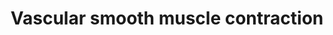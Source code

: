 ---
annotations:
- id: PW:0000004
  parent: regulatory pathway
  type: Pathway Ontology
  value: regulatory pathway
authors:
- Zari
- Mkutmon
- Jmelius
- MirellaKalafati
- MaintBot
description: Vascular smooth muscle refers to the particular type of smooth muscle
  found within, and composing the majority of the wall of blood vessels. The main
  function of vascular smooth muscle tonus is to regulate the caliber of the blood
  vessels in the body. Excessive vasoconstriction leads to high blood pressure, while
  excessive vasodilation as in shock leads to low blood pressure (http://en.wikipedia.org/wiki/Vascular_smooth_muscle).
last-edited: 2019-09-17
organisms:
- Bos taurus
redirect_from:
- /index.php/Pathway:WP2912
- /instance/WP2912
- /instance/WP2912_r107057
revision: r107057
schema-jsonld:
- '@context': https://schema.org/
  '@id': https://wikipathways.github.io/pathways/WP2912.html
  '@type': Dataset
  creator:
    '@type': Organization
    name: WikiPathways
  description: Vascular smooth muscle refers to the particular type of smooth muscle
    found within, and composing the majority of the wall of blood vessels. The main
    function of vascular smooth muscle tonus is to regulate the caliber of the blood
    vessels in the body. Excessive vasoconstriction leads to high blood pressure,
    while excessive vasodilation as in shock leads to low blood pressure (http://en.wikipedia.org/wiki/Vascular_smooth_muscle).
  keywords:
  - 20-HETE
  - ACTA2
  - ACTG2
  - ADCY1
  - ADCY2
  - ADCY3
  - ADCY4
  - ADCY5
  - ADCY6
  - ADCY7
  - ADCY8
  - ADCY9
  - ADORA2A
  - ADORA2B
  - ADRA1A
  - ADRA1B
  - ADRA1D
  - AGTR1
  - ANP
  - ARAF
  - ARHGEF1
  - ARHGEF11
  - ARHGEF12
  - AVPR1A
  - AVPR1B
  - Adrenomedullin
  - Angiotensin II
  - Arachidonate
  - BNP
  - BRAF
  - CACNA1C
  - CACNA1D
  - CACNA1F
  - CACNA1S
  - CALCRL
  - CALM
  - CALM1
  - CALM2
  - CALM3
  - CALML5
  - CALML6
  - CAMP
  - CGRP
  - CNP
  - CPI-17
  - CYP4A11
  - CYP4A22
  - Ca2+
  - CaD
  - DAG
  - EDNRA
  - EET
  - Endothelin
  - GNA11
  - GNA12
  - GNA13
  - GNAQ
  - GUCY1A2
  - GUCY1A3
  - GUCY1B3
  - Gs
  - IP3
  - IRAG
  - ITPR1
  - ITPR2
  - ITPR3
  - K+
  - KCNMA1
  - KCNMB1
  - KCNMB2
  - KCNMB3
  - KCNMB4
  - KCNU1
  - MAP2K1
  - MAP2K2
  - MAPK1
  - MAPK3
  - MYL6
  - MYL6B
  - MYL9
  - MYLK
  - MYLK2
  - MYLK3
  - MYLK4
  - 'NO'
  - NPR-A
  - NPR-B
  - Norepinephrine
  - PGI2
  - PLA2G10
  - PLA2G12A
  - PLA2G12B
  - PLA2G1B
  - PLA2G2A
  - PLA2G2C
  - PLA2G2D1
  - PLA2G2D4
  - PLA2G2E
  - PLA2G2F
  - PLA2G3
  - PLA2G4A
  - PLA2G4B
  - PLA2G4D
  - PLA2G4E
  - PLA2G4F
  - PLA2G5
  - PLA2G6
  - PLCB1
  - PLCB2
  - PLCB3
  - PLCB4
  - PPP1CA
  - PPP1CB
  - PPP1CC
  - PPP1R12A
  - PPP1R12B
  - PPP1R12C
  - PRKACA
  - PRKACB
  - PRKCA
  - PRKCB
  - PRKCD
  - PRKCE
  - PRKCG
  - PRKCH
  - PRKCQ
  - PRKX
  - PTGIR
  - RAF1
  - RAMP1
  - RAMP2
  - RAMP3
  - ROCK1
  - ROCK2
  - RhOA
  - cGMP
  - phospholipase A2
  - vasopressin
  license: CC0
  name: Vascular smooth muscle contraction
seo: CreativeWork
title: Vascular smooth muscle contraction
wpid: WP2912
---